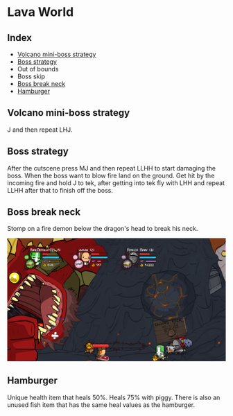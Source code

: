 # Lava World

## Index

- [Volcano mini-boss strategy](#mini-boss)
- [Boss strategy](#boss)
- Out of bounds
- Boss skip
- [Boss break neck](#boss-break-neck)
- [Hamburger](#hamburger)

## <a name="mini-boss"></a>Volcano mini-boss strategy

J and then repeat LHJ.

## <a name="boss"></a>Boss strategy

After the cutscene press MJ and then repeat LLHH to start damaging the boss.
When the boss want to blow fire land on the ground.
Get hit by the incoming fire and hold J to tek, after getting into tek fly with LHH and repeat LLHH after that to finish off the boss.

## <a name="boss-break-neck"></a>Boss break neck

Stomp on a fire demon below the dragon's head to break his neck.

![image](/Images/LavaWorldBreakNeck.jpg)

## <a name="hamburger"></a>Hamburger

Unique health item that heals 50%. Heals 75% with piggy. There is also an unused fish item that has the same heal values as the hamburger.
